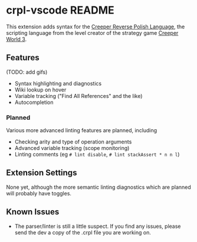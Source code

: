 # crpl-vscode README

This extension adds syntax for the [Creeper Reverse Polish Language](https://knucklecracker.com/wiki/doku.php?id=crpl:overview), the scripting language from the level creator of the strategy game [Creeper World 3](https://knucklecracker.com/creeperworld3/cw3.php).

## Features

(TODO: add gifs)

- Syntax highlighting and diagnostics
- Wiki lookup on hover
- Variable tracking ("Find All References" and the like)
- Autocompletion

### Planned

Various more advanced linting features are planned, including

- Checking arity and type of operation arguments
- Advanced variable tracking (scope monitoring)
- Linting comments (eg `# lint disable`, `# lint stackAssert * n n l`)

## Extension Settings

None yet, although the more semantic linting diagnostics which are planned will probably have toggles.

## Known Issues

- The parser/linter is still a little suspect. If you find any issues, please send the dev a copy of the .crpl file you are working on.
